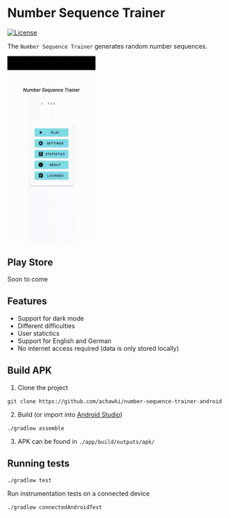 # Number Sequence Trainer
[![License](https://img.shields.io/badge/License-Apache%202.0-blue.svg)](https://github.com/achawki/number-sequence-trainer-android/blob/master/LICENSE)

The `Number Sequence Trainer` generates random number sequences.

<img  src="./gifs/demo.gif" alt="demo" width="200"/>

## Play Store

Soon to come

## Features

- Support for dark mode
- Different difficulties
- User statictics
- Support for English and German
- No internet access required (data is only stored locally)


## Build APK

1. Clone the project
```
git clone https://github.com/achawki/number-sequence-trainer-android
```
2. Build (or import into [Android Studio](https://developer.android.com/studio/))
```
./gradlew assemble
```

3. APK can be found in `./app/build/outputs/apk/`

## Running tests

```
./gradlew test
```

Run instrumentation tests on a connected device

```
./gradlew connectedAndroidTest
```

